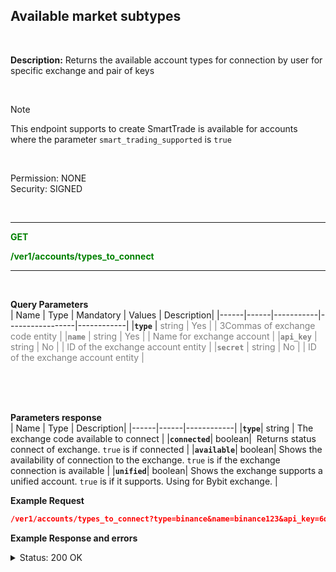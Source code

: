 ## Available market subtypes
<br>

**Description:** Returns the available account types for connection by user for specific exchange and pair of keys

<br>

> [!NOTE]
>
> This endpoint supports to create SmartTrade is available for accounts where the parameter `smart_trading_supported` is `true`

<br>

Permission: NONE
<br>
Security: SIGNED

<br>


----------

<mark style="color:green;background-color:white" > **GET** 

<mark style="color:green;background-color:white" >**/ver1/accounts/types_to_connect**

----------

<br>

**Query Parameters**
<br>
| Name | Type |	Mandatory |	Values	| Description|
|------|------|-----------|-----------------|------------|
|**`type`**  | <mark style="color:grey;background-color:white">string	| Yes |  | 3Commas of exchange code entity |
|**`name`**  | <mark style="color:grey;background-color:white">string	| Yes |  | Name for exchange account |
|**`api_key`**  | <mark style="color:grey;background-color:white">string	| No |  | ID of the exchange account entity |
|**`secret`**  | <mark style="color:grey;background-color:white">string	| No |  | ID of the exchange account entity |

<br>
<br>
<br>



**Parameters response**
<br>
| Name | Type |	Description|
|------|------|------------|
|**`type`**| string | The exchange code available to connect |
|**`connected`**| boolean|  Returns status connect of exchange. `true` is if connected |
|**`available`**| boolean| Shows the availability of connection to the exchange. `true` is if the exchange connection is available |
|**`unified`**| boolean| Shows the exchange supports a unified account. `true` is if it supports. Using for Bybit exchange. |


**Example Request**
```json
/ver1/accounts/types_to_connect?type=binance&name=binance123&api_key=6q4zuONXKi8kOMepGTRs373K46W34wxcxkBlIACvhY8Qr97MsAT9p4qe9Uezqrrd&secret=7CfL1slTgPDfoJSPgaveIsOFxxzCsgzA23yRyCHapgJGDC4yfNGvOavW4QglsyQO
```
**Example Response and errors**

<details>
<summary>Status: 200 OK</summary>

```json
 {
        "type": "binance",
        "connected": false,
        "available": true,
        "unified": false
    },
    {
        "type": "binance_margin",
        "connected": false,
        "available": true,
        "unified": false
    },
    {
        "type": "binance_futures",
        "connected": true,
        "available": true,
        "unified": false
    },
    {
        "type": "binance_futures_coin",
        "connected": true,
        "available": true,
        "unified": false
    }
]
```
</details>